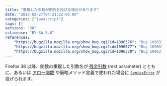 ```yaml
---
title: "重複した引数が例外を投げる場合があります"
date: "2015-02-27T04:21:22-05:00"
categories: ["javascript"]
tags: []
versions: "38"
cclicense: "BY-SA 3.0"
references:
    "https://bugzilla.mozilla.org/show_bug.cgi?id=1096376": "Bug 1096376 – Don\'t allow duplicate parameter names when rest-parameter is present"
    "https://bugzilla.mozilla.org/show_bug.cgi?id=1096377": "Bug 1096377 – Don\'t allow duplicate parameter names in arrow functions"
    "https://bugzilla.mozilla.org/show_bug.cgi?id=1096378": "Bug 1096378 – Don\'t allow duplicate parameter names in concise method definitions"
---
```

Firefox 38 以降、関数の重複した引数名が [残余引数](https://developer.mozilla.org/ja/docs/Web/JavaScript/Reference/Functions/rest_parameters) (rest parameter) とともに、あるいは [アロー関数](https://developer.mozilla.org/ja/docs/Web/JavaScript/Reference/Functions/Arrow_functions) や簡略メソッド定義で使われた場合に [`SyntaxError`](https://developer.mozilla.org/ja/docs/Web/JavaScript/Reference/Global_Objects/SyntaxError) が投げられます。
